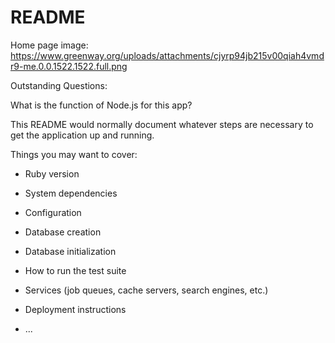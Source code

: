 # README

Home page image: https://www.greenway.org/uploads/attachments/cjyrp94jb215v00qiah4vmdr9-me.0.0.1522.1522.full.png

Outstanding Questions:

What is the function of Node.js for this app?

This README would normally document whatever steps are necessary to get the
application up and running.

Things you may want to cover:

* Ruby version

* System dependencies

* Configuration

* Database creation

* Database initialization

* How to run the test suite

* Services (job queues, cache servers, search engines, etc.)

* Deployment instructions

* ...
